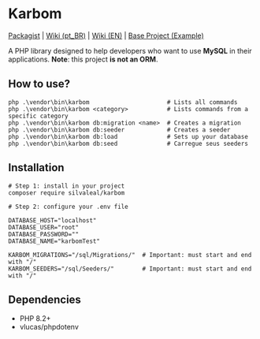 # Karbom

[Packagist](https://packagist.org/packages/silvaleal/karbom) | [Wiki (pt\_BR)](https://github.com/silvaleal/karbom/wiki/Portuguese) | [Wiki (EN)](https://github.com/silvaleal/karbom/wiki/English) | [Base Project (Example)](https://github.com/silvaleal/karbom-base-project)

A PHP library designed to help developers who want to use **MySQL** in their applications. **Note**: this project **is not an ORM**.

## How to use?

```shell
php .\vendor\bin\karbom                      # Lists all commands
php .\vendor\bin\karbom <category>           # Lists commands from a specific category
php .\vendor\bin\karbom db:migration <name>  # Creates a migration
php .\vendor\bin\karbom db:seeder            # Creates a seeder
php .\vendor\bin\karbom db:load              # Sets up your database
php .\vendor\bin\karbom db:seed              # Carregue seus seeders
```

## Installation

```shell
# Step 1: install in your project
composer require silvaleal/karbom

# Step 2: configure your .env file

DATABASE_HOST="localhost"
DATABASE_USER="root"
DATABASE_PASSWORD=""
DATABASE_NAME="karbomTest"

KARBOM_MIGRATIONS="/sql/Migrations/"  # Important: must start and end with "/"
KARBOM_SEEDERS="/sql/Seeders/"        # Important: must start and end with "/"
```

## Dependencies

* PHP 8.2+
* vlucas/phpdotenv
